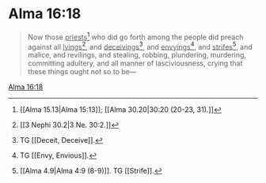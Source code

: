 # Alma 16:18

> Now those <u>priests</u>[^a] who did go forth among the people did preach against all <u>lyings</u>[^b], and <u>deceivings</u>[^c], and <u>envyings</u>[^d], and <u>strifes</u>[^e], and malice, and revilings, and stealing, robbing, plundering, murdering, committing adultery, and all manner of lasciviousness, crying that these things ought not so to be—

[Alma 16:18](https://www.churchofjesuschrist.org/study/scriptures/bofm/alma/16?lang=eng&id=p18#p18)


[^a]: [[Alma 15.13|Alma 15:13]]; [[Alma 30.20|30:20 (20-23, 31).]]
[^b]: [[3 Nephi 30.2|3 Ne. 30:2.]]
[^c]: TG [[Deceit, Deceive]].
[^d]: TG [[Envy, Envious]].
[^e]: [[Alma 4.9|Alma 4:9 (8-9)]]. TG [[Strife]].

